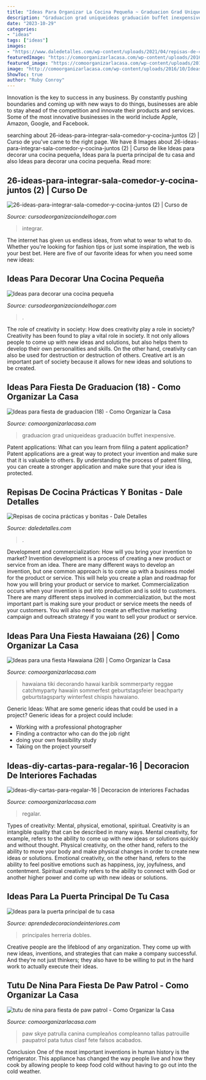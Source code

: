 ```yaml
---
title: "Ideas Para Organizar La Cocina Pequeña ~ Graduacion Grad Uniqueideas Graduación Buffet Inexpensive"
description: "Graduacion grad uniqueideas graduación buffet inexpensive"
date: "2023-10-29"
categories:
- "ideas"
tags: ["ideas"]
images:
- "https://www.daledetalles.com/wp-content/uploads/2021/04/repisas-de-cocina14-696x1044.jpg"
featuredImage: "https://comoorganizarlacasa.com/wp-content/uploads/2016/05/Ideas-para-fiesta-de-graduacion-18.jpg"
featured_image: "https://comoorganizarlacasa.com/wp-content/uploads/2018/01/tutu-de-nina-para-fiesta-de-paw-patrol.jpg"
image: "http://comoorganizarlacasa.com/wp-content/uploads/2016/10/Ideas-DIY-cartas-para-regalar-16.jpg"
ShowToc: true
author: "Ruby Conroy"
---
```



Innovation is the key to success in any business. By constantly pushing boundaries and coming up with new ways to do things, businesses are able to stay ahead of the competition and innovate their products and services. Some of the most innovative businesses in the world include Apple, Amazon, Google, and Facebook.

	

		
searching about 26-ideas-para-integrar-sala-comedor-y-cocina-juntos (2) | Curso de you've came to the right page. We have 8 Images about 26-ideas-para-integrar-sala-comedor-y-cocina-juntos (2) | Curso de like Ideas para decorar una cocina pequeña, Ideas para la puerta principal de tu casa and also Ideas para decorar una cocina pequeña. Read more:
		
    
## 26-ideas-para-integrar-sala-comedor-y-cocina-juntos (2) | Curso De

<img loading=lazy src="https://cursodeorganizaciondelhogar.com/wp-content/uploads/2017/03/26-ideas-para-integrar-sala-comedor-y-cocina-juntos-2.jpg" onerror="this.onerror=null;this.src='https://tse4.mm.bing.net/th?id=OIP.vPj7m8HEMpaTJGuoy6Kg1AHaLJ&amp;pid=15.1';" alt="26-ideas-para-integrar-sala-comedor-y-cocina-juntos (2) | Curso de">

_Source: cursodeorganizaciondelhogar.com_

>integrar. 

	

The internet has given us endless ideas, from what to wear to what to do. Whether you're looking for fashion tips or just some inspiration, the web is your best bet. Here are five of our favorite ideas for when you need some new ideas: 

    
## Ideas Para Decorar Una Cocina Pequeña

<img loading=lazy src="https://cursodeorganizaciondelhogar.com/wp-content/uploads/2017/10/ideas-para-decorar-una-cocina-pequena-7.jpg" onerror="this.onerror=null;this.src='https://tse4.mm.bing.net/th?id=OIP.l-VLSzHaLoj4Xt97D2ZjZQHaLG&amp;pid=15.1';" alt="Ideas para decorar una cocina pequeña">

_Source: cursodeorganizaciondelhogar.com_

>. 

	

The role of creativity in society: How does creativity play a role in society?
Creativity has been found to play a vital role in society. It not only allows people to come up with new ideas and solutions, but also helps them to develop their own personalities and skills. On the other hand, creativity can also be used for destruction or destruction of others. Creative art is an important part of society because it allows for new ideas and solutions to be created.

    
## Ideas Para Fiesta De Graduacion (18) - Como Organizar La Casa

<img loading=lazy src="https://comoorganizarlacasa.com/wp-content/uploads/2016/05/Ideas-para-fiesta-de-graduacion-18.jpg" onerror="this.onerror=null;this.src='https://tse2.mm.bing.net/th?id=OIP.MVq4WikEv-acodmCOX1-7wAAAA&amp;pid=15.1';" alt="Ideas para fiesta de graduacion (18) - Como Organizar la Casa">

_Source: comoorganizarlacasa.com_

>graduacion grad uniqueideas graduación buffet inexpensive. 

	

Patent applications: What can you learn from filing a patent application?
Patent applications are a great way to protect your invention and make sure that it is valuable to others. By understanding the process of patent filing, you can create a stronger application and make sure that your idea is protected.

    
## Repisas De Cocina Prácticas Y Bonitas - Dale Detalles

<img loading=lazy src="https://www.daledetalles.com/wp-content/uploads/2021/04/repisas-de-cocina14-696x1044.jpg" onerror="this.onerror=null;this.src='https://tse1.mm.bing.net/th?id=OIP.xeHjJt-413cCYjVQ3Zy_LAHaLH&amp;pid=15.1';" alt="Repisas de cocina prácticas y bonitas - Dale Detalles">

_Source: daledetalles.com_

>. 

	

Development and commercialization: How will you bring your invention to market?
Invention development is a process of creating a new product or service from an idea. There are many different ways to develop an invention, but one common approach is to come up with a business model for the product or service. This will help you create a plan and roadmap for how you will bring your product or service to market.
 Commercialization occurs when your invention is put into production and is sold to customers. There are many different steps involved in commercialization, but the most important part is making sure your product or service meets the needs of your customers. You will also need to create an effective marketing campaign and outreach strategy if you want to sell your product or service.

    
## Ideas Para Una Fiesta Hawaiana (26) | Como Organizar La Casa

<img loading=lazy src="https://comoorganizarlacasa.com/wp-content/uploads/2016/04/Ideas-para-una-fiesta-Hawaiana-26.jpg" onerror="this.onerror=null;this.src='https://tse3.mm.bing.net/th?id=OIP.RGidyossA4y4hN5gBVAJPQHaJ4&amp;pid=15.1';" alt="Ideas para una fiesta Hawaiana (26) | Como Organizar la Casa">

_Source: comoorganizarlacasa.com_

>hawaiana tiki decorando hawai karibik sommerparty reggae catchmyparty hawaiin sommerfest geburtstagsfeier beachparty geburtstagsparty winterfest chispis hawaiano. 

	

Generic Ideas: What are some generic ideas that could be used in a project?
Generic ideas for a project could include: 
- Working with a professional photographer 
- Finding a contractor who can do the job right 
- doing your own feasibility study 
- Taking on the project yourself

    
## Ideas-diy-cartas-para-regalar-16 | Decoracion De Interiores Fachadas

<img loading=lazy src="http://comoorganizarlacasa.com/wp-content/uploads/2016/10/Ideas-DIY-cartas-para-regalar-16.jpg" onerror="this.onerror=null;this.src='https://tse1.mm.bing.net/th?id=OIP.D9l704XlF5xjLViMdYf6mAAAAA&amp;pid=15.1';" alt="ideas-diy-cartas-para-regalar-16 | Decoracion de interiores Fachadas">

_Source: comoorganizarlacasa.com_

>regalar. 

	

Types of creativity: Mental, physical, emotional, spiritual.
Creativity is an intangible quality that can be described in many ways. Mental creativity, for example, refers to the ability to come up with new ideas or solutions quickly and without thought. Physical creativity, on the other hand, refers to the ability to move your body and make physical changes in order to create new ideas or solutions. Emotional creativity, on the other hand, refers to the ability to feel positive emotions such as happiness, joy, joyfulness, and contentment. Spiritual creativity refers to the ability to connect with God or another higher power and come up with new ideas or solutions.

    
## Ideas Para La Puerta Principal De Tu Casa

<img loading=lazy src="https://aprendedecoraciondeinteriores.com/wp-content/uploads/2016/10/Ideas-para-la-puerta-principal-de-tu-casa-7.jpg" onerror="this.onerror=null;this.src='https://tse4.mm.bing.net/th?id=OIP.gTUIlPJEqsJCeoiRQA0-cgAAAA&amp;pid=15.1';" alt="Ideas para la puerta principal de tu casa">

_Source: aprendedecoraciondeinteriores.com_

>principales herreria dobles. 

	

Creative people are the lifeblood of any organization. They come up with new ideas, inventions, and strategies that can make a company successful. And they’re not just thinkers; they also have to be willing to put in the hard work to actually execute their ideas.

    
## Tutu De Nina Para Fiesta De Paw Patrol - Como Organizar La Casa

<img loading=lazy src="https://comoorganizarlacasa.com/wp-content/uploads/2018/01/tutu-de-nina-para-fiesta-de-paw-patrol.jpg" onerror="this.onerror=null;this.src='https://tse1.mm.bing.net/th?id=OIP.3HEoVD9Cdp7ZWIxG8iX1IwHaJ4&amp;pid=15.1';" alt="tutu de nina para fiesta de paw patrol - Como Organizar la Casa">

_Source: comoorganizarlacasa.com_

>paw skye patrulla canina cumpleaños compleanno tallas patrouille paupatrol pata tutus clasf fete falsos acabados. 

	

Conclusion
One of the most important inventions in human history is the refrigerator. This appliance has changed the way people live and how they cook by allowing people to keep food cold without having to go out into the cold weather.


